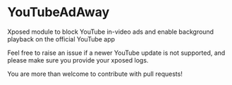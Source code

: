# YouTubeAdAway
Xposed module to block YouTube in-video ads and enable background playback on the official YouTube app

Feel free to raise an issue if a newer YouTube update is not supported, and please make sure you provide your xposed logs.

You are more than welcome to contribute with pull requests!
